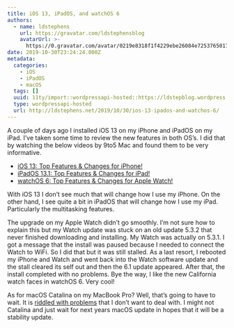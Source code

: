 ```yaml
---
title: iOS 13, iPadOS, and watchOS 6
authors:
  - name: ldstephens
    url: https://gravatar.com/ldstephensblog
    avatarUrl: >-
      https://0.gravatar.com/avatar/0219e8318f1f4229ebe26084e7253765017f43ca0c631be37dc6d0b8ad6e40a4?s=96&d=identicon&r=G
date: 2019-10-30T23:24:24.000Z
metadata:
  categories:
    - iOS
    - iPadOS
    - macOS
  tags: []
  uuid: 11ty/import::wordpressapi-hosted::https://ldstepblog.wordpress.com/?p=1911
  type: wordpressapi-hosted
  url: http://ldstephens.net/2019/10/30/ios-13-ipados-and-watchos-6/
---
```

A couple of days ago I installed iOS 13 on my iPhone and iPadOS on my iPad. I’ve taken some time to review the new features in both OS’s. I did that by watching the below videos by 9to5 Mac and found them to be very informative.

-   [iOS 13: Top Features & Changes for iPhone!](https://www.youtube.com/watch?v=V_bz5Xnd9KM)
-   [iPadOS 13.1: Top Features & Changes for iPad!](https://www.youtube.com/watch?v=V_bz5Xnd9KM)
-   [watchOS 6: Top Features & Changes for Apple Watch!](https://www.youtube.com/watch?v=szJ3AZf28n4)  
    

With iOS 13 I don’t see much that will change how I use my iPhone. On the other hand, I see quite a bit in iPadOS that will change how I use my iPad. Particularly the multitasking features.

The upgrade on my Apple Watch didn’t go smoothly. I’m not sure how to explain this but my Watch update was stuck on an old update 5.3.2 that never finished downloading and installing. My Watch was actually on 5.3.1. I got a message that the install was paused because I needed to connect the Watch to WiFi. So I did that but it was still stalled. As a last resort, I rebooted my iPhone and Watch and went back into the Watch software update and the stall cleared its self out and then the 6.1 update appeared. After that, the install completed with no problems. Bye the way, I like the new California watch faces in watchOS 6. Very cool!

As for macOS Catalina on my MacBook Pro? Well, that’s going to have to wait. It is [riddled with problems](https://www.google.com/search?ei=Z6a5XarhOrHr5gKW3roY&q=macOS+catalina+problems&oq=macOS+catalina+problems&gs_l=psy-ab.3..0i324j0j0i22i30j0i22i10i30j0i22i30l6.36235.43370..45019...2.0..0.100.1173.15j1......0....1..gws-wiz.......0i67j0i131j0i10j0i13j0i13i30j0i8i13i30.Xu0K8gIagMQ&ved=0ahUKEwjqsJ_boMTlAhWxtVkKHRavDgMQ4dUDCAo&uact=5) that I don’t want to deal with. I might not Catalina and just wait for next years macOS update in hopes that it will be a stability update.